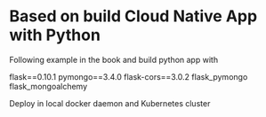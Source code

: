 # Based on build Cloud Native App with Python

Following example in the book and build python app with

flask==0.10.1
pymongo==3.4.0
flask-cors==3.0.2
flask_pymongo
flask_mongoalchemy

Deploy in local docker daemon and Kubernetes cluster